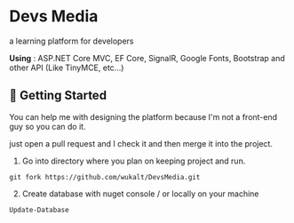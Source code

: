 # Devs Media
a learning platform for developers 

**Using** : ASP.NET Core MVC, EF Core, SignalR, Google Fonts, Bootstrap and other API (Like TinyMCE, etc...) 

## 🏃 Getting Started

You can help me with designing the platform because I'm not a front-end guy so you can do it.

just open a pull request and I check it and then merge it into the project.

1. Go into directory where you plan on keeping project and run.
```
git fork https://github.com/wukalt/DevsMedia.git
```

2. Create database with nuget console / or locally on your machine
```
Update-Database
```